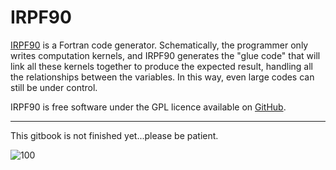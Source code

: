 IRPF90
======

[IRPF90](http://irpf90.ups-tlse.fr) is a Fortran code generator.
Schematically, the programmer only writes computation kernels, and IRPF90
generates the "glue code" that will link all these kernels together to produce
the expected result, handling all the relationships between the variables. In
this way, even large codes can still be under control.

IRPF90 is free software under the GPL licence available on
[GitHub](https://github.com/scemama/irpf90).

-----

This gitbook is not finished yet...please be patient.

![100](http://www.harvestmeat.com/wp-content/uploads/2010/09/underconstruction-Copy.jpg)

